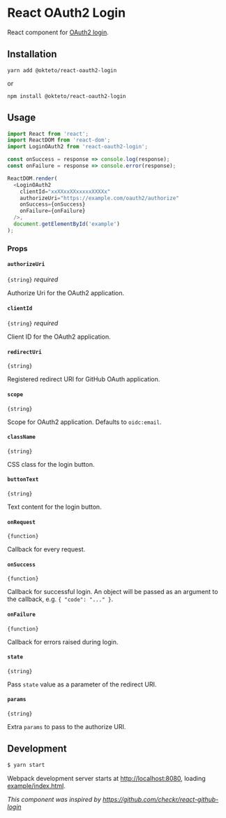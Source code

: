 # React OAuth2 Login

React component for [OAuth2 login](https://developer.okta.com/blog/2019/08/22/okta-authjs-pkce/?utm_campaign=text_website_all_multiple_dev_dev_oauth-pkce_null&utm_source=oauthio&utm_medium=cpc).

## Installation

```console
yarn add @okteto/react-oauth2-login
```

or

```console
npm install @okteto/react-oauth2-login
```

## Usage

```js
import React from 'react';
import ReactDOM from 'react-dom';
import LoginOAuth2 from 'react-oauth2-login';

const onSuccess = response => console.log(response);
const onFailure = response => console.error(response);

ReactDOM.render(
  <LoginOAuth2
    clientId="xxXXxxXXxxxxxXXXXx"
    authorizeUri="https://example.com/oauth2/authorize"
    onSuccess={onSuccess}
    onFailure={onFailure}
  />,
  document.getElementById('example')
);
```

### Props

#### `authorizeUri`

`{string}` _required_

Authorize Uri for the OAuth2 application.

#### `clientId`

`{string}` _required_

Client ID for the OAuth2 application.

#### `redirectUri`

`{string}`

Registered redirect URI for GitHub OAuth application.

#### `scope`

`{string}`

Scope for OAuth2 application. Defaults to `oidc:email`.

#### `className`

`{string}`

CSS class for the login button.

#### `buttonText`

`{string}`

Text content for the login button.

#### `onRequest`

`{function}`

Callback for every request.

#### `onSuccess`

`{function}`

Callback for successful login. An object will be passed as an argument to the callback, e.g. `{ "code": "..." }`.

#### `onFailure`

`{function}`

Callback for errors raised during login.

#### `state`

`{string}`

Pass `state` value as a parameter of the redirect URI.

#### `params`

`{string}`

Extra `params` to pass to the authorize URI.


## Development

```sh
$ yarn start
```

Webpack development server starts at [http://localhost:8080](http://localhost:8080), loading [example/index.html](github.com/okteto/react-oauth2-login/tree/master/example/index.html).


*This component was inspired by https://github.com/checkr/react-github-login*
